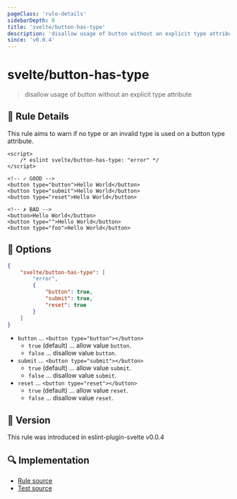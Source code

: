 ```yaml
---
pageClass: 'rule-details'
sidebarDepth: 0
title: 'svelte/button-has-type'
description: 'disallow usage of button without an explicit type attribute'
since: 'v0.0.4'
---
```


# svelte/button-has-type

> disallow usage of button without an explicit type attribute

## :book: Rule Details

This rule aims to warn if no type or an invalid type is used on a button type attribute.

<ESLintCodeBlock>

<!--eslint-skip-->

```svelte
<script>
	/* eslint svelte/button-has-type: "error" */
</script>

<!-- ✓ GOOD -->
<button type="button">Hello World</button>
<button type="submit">Hello World</button>
<button type="reset">Hello World</button>

<!-- ✗ BAD -->
<button>Hello World</button>
<button type="">Hello World</button>
<button type="foo">Hello World</button>
```

</ESLintCodeBlock>

## :wrench: Options

```json
{
	"svelte/button-has-type": [
		"error",
		{
			"button": true,
			"submit": true,
			"reset": true
		}
	]
}
```

- `button` ... `<button type="button"></button>`
  - `true` (default) ... allow value `button`.
  - `false` ... disallow value `button`.
- `submit` ... `<button type="submit"></button>`
  - `true` (default) ... allow value `submit`.
  - `false` ... disallow value `submit`.
- `reset` ... `<button type="reset"></button>`
  - `true` (default) ... allow value `reset`.
  - `false` ... disallow value `reset`.

## :rocket: Version

This rule was introduced in eslint-plugin-svelte v0.0.4

## :mag: Implementation

- [Rule source](https://github.com/sveltejs/eslint-plugin-svelte/blob/main/src/rules/button-has-type.ts)
- [Test source](https://github.com/sveltejs/eslint-plugin-svelte/blob/main/tests/src/rules/button-has-type.ts)
